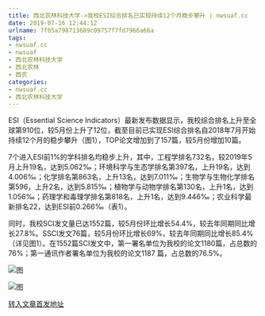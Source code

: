 ```yaml
---
title: 西北农林科技大学->我校ESI综合排名已实现持续12个月稳步攀升 | nwsuaf.cc
date: 2019-07-16 12:44:12
urlname: 7f05a798713689c09757f7fd7966a66a
tags: 
- nwsuaf.cc
- nwsuaf
- 西北农林科技大学
- 西北农林
- 西农
categories:
- nwsuaf.cc
- 西北农林科技大学
---
```



ESI（Essential Science Indicators）最新发布数据显示，我校综合排名上升至全球第910位，较5月份上升了12位，截至目前已实现ESI综合排名自2018年7月开始持续12个月的稳步攀升（图1），TOP论文增加到了157篇，较5月份增加10篇。

7个进入ESI前1%的学科排名均稳步上升，其中，工程学排名732名，较2019年5月上升19名，达到5.062‰；环境科学与生态学排名第397名，上升19名，达到4.006‰；化学排名第863名，上升13名，达到7.011‰；生物学与生物化学排名第596，上升2名，达到5.815‰；植物学与动物学排名第130名，上升1名，达到1.056‰；药理学和毒理学排名第818名，上升1名，达到9.446‰；农业科学最新排名22，达到ESI前0.266‰（表1）。

同时，我校SCI发文量已达1552篇，较5月份环比增长54.4%，较去年同期同比增长27.8%。SSCI发文76篇，较5月份环比增长69%，较去年同期同比增长85.4%（详见图1）。在1552篇SCI发文中，第一署名单位为我校的论文1180篇，占总数的76%；第一通讯作者署名单位为我校的论文1187 篇，占总数的76.5%。



![图](https://news.nwsuaf.edu.cn/images/content/2019-07/20190716102250153451.png)

![图](https://news.nwsuaf.edu.cn/images/content/2019-07/20190716102229995391.png)

[转入文章首发地址](https://news.nwsuaf.edu.cn/xnxw/90978.htm)